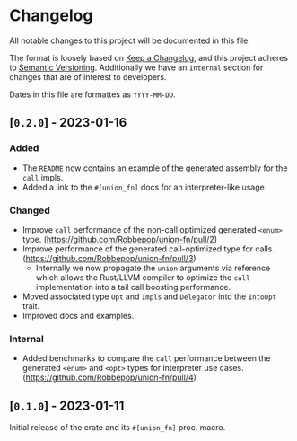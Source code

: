 # Changelog

All notable changes to this project will be documented in this file.

The format is loosely based on [Keep a Changelog](https://keepachangelog.com/en/1.0.0/),
and this project adheres to [Semantic Versioning](https://semver.org/spec/v2.0.0.html).
Additionally we have an `Internal` section for changes that are of interest to developers.

Dates in this file are formattes as `YYYY-MM-DD`.

## [`0.2.0`] - 2023-01-16

### Added

- The `README` now contains an example of the generated assembly for the `call` impls.
- Added a link to the `#[union_fn]` docs for an interpreter-like usage.

### Changed

- Improve `call` performance of the non-call optimized generated `<enum>` type. (https://github.com/Robbepop/union-fn/pull/2)
- Improve performance of the generated call-optimized type for calls. (https://github.com/Robbepop/union-fn/pull/3)
    - Internally we now propagate the `union` arguments via reference which allows
      the Rust/LLVM compiler to optimize the `call` implementation into a tail call
      boosting performance.
- Moved associated type `Opt` and `Impls` and `Delegator` into the `IntoOpt` trait.
- Improved docs and examples.

### Internal

- Added benchmarks to compare the `call` performance between the generated `<enum>`
  and `<opt>` types for interpreter use cases. (https://github.com/Robbepop/union-fn/pull/4)

## [`0.1.0`] - 2023-01-11

Initial release of the crate and its `#[union_fn]` proc. macro.
